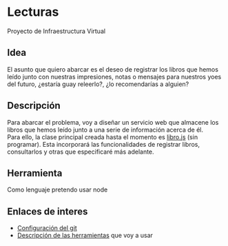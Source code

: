# Lecturas
Proyecto de Infraestructura Virtual

## Idea

El asunto  que quiero abarcar es el deseo de registrar los libros que hemos leído junto con nuestras impresiones, notas o mensajes para nuestros yoes del futuro, ¿estaría guay releerlo?, ¿lo recomendarías a alguien?

## Descripción

Para abarcar el problema, voy a diseñar un servicio web que almacene los libros que hemos leído junto a una serie de información acerca de él.  
Para ello, la clase principal creada hasta el momento es [libro.js](src/libro.js) (sin programar). Esta incorporará las funcionalidades de registrar libros, consultarlos y otras que especificaré más adelante.

## Herramienta

Como lenguaje pretendo usar node

## Enlaces de interes

- [Configuración del git](docs/configuracion-git.md)  
- [Descripción de las herramientas](docs/herramientas.md) que voy a usar
